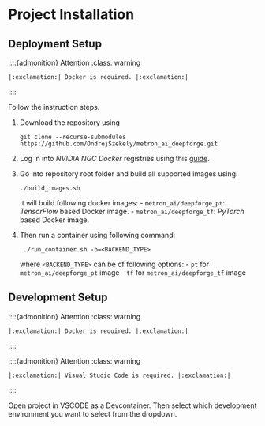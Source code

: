 # Project Installation

## Deployment Setup

::::{admonition} Attention
:class: warning

```{eval-rst}
|:exclamation:| Docker is required. |:exclamation:|
```

::::

Follow the instruction steps.

1. Download the repository using

    ```shell
    git clone --recurse-submodules https://github.com/OndrejSzekely/metron_ai_deepforge.git
    ```

2. Log in into *NVIDIA NGC* *Docker* registries using this [guide](https://ngc.nvidia.com/setup/api-key).
3. Go into repository root folder and build all supported images using:

    ```shell
    ./build_images.sh
    ```

    It will build following docker images:
        - `metron_ai/deepforge_pt`: *TensorFlow* based Docker image.
        - `metron_ai/deepforge_tf`: *PyTorch* based Docker image.
  
4. Then run a container using following command:

    ```shell
     ./run_container.sh -b=<BACKEND_TYPE>  
    ```

    where `<BACKEND_TYPE>` can be of following options:
        - `pt` for `metron_ai/deepforge_pt` image
        - `tf` for `metron_ai/deepforge_tf` image

## Development Setup

::::{admonition} Attention
:class: warning

```{eval-rst}
|:exclamation:| Docker is required. |:exclamation:|
```

::::

::::{admonition} Attention
:class: warning

```{eval-rst}
|:exclamation:| Visual Studio Code is required. |:exclamation:|
```

::::

Open project in VSCODE as a Devcontainer. Then select which development environment you want to select from
the dropdown.
